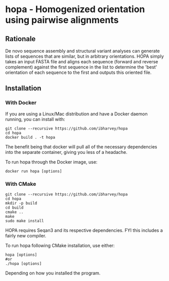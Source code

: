 # hopa - Homogenized orientation using pairwise alignments

## Rationale
De novo sequence assembly and structural variant analyses can generate lists of sequences that are similar, but in arbitrary orientations. HOPA simply takes an input FASTA file and aligns each sequence (forward and reverse complement) against the first sequence in the list to determine the 'best' orientation of each sequence to the first and outputs this oriented file. 



## Installation
### With Docker
If you are using a Linux/Mac distribution and have a Docker daemon running, you can install with:
```
git clone --recursive https://github.com/ibharvey/hopa
cd hopa
docker build . -t hopa
```
The benefit being that docker will pull all of the necessary dependencies into the separate container, giving you less of a headache.

To run hopa through the Docker image, use:
```
docker run hopa [options]
```

### With CMake
```
git clone --recursive https://github.com/ibharvey/hopa
cd hopa
mkdir -p build
cd build
cmake ..
make
sudo make install
```

HOPA requires Seqan3 and its respective dependencies. FYI this includes a fairly new compiler.

To run hopa following CMake installation, use either:
```
hopa [options]
#or
./hopa [options]
```
Depending on how you installed the program.
